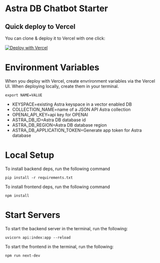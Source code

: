 # Astra DB Chatbot Starter

## Quick deploy to Vercel

You can clone & deploy it to Vercel with one click:

[![Deploy with Vercel](https://vercel.com/button)](https://vercel.com/new/clone?repository-url=https%3A%2F%2Fgithub.com%2Fdatastax%2Fexample-chatbot-astra-python-react&env=KEYSPACE,COLLECTION_NAME,OPENAI_API_KEY,ASTRA_DB_ID,ASTRA_DB_REGION,ASTRA_DB_APPLICATION_TOKEN)

# Environment Variables

When you deploy with Vercel, create envrironment variables via the Vercel UI. When deploying locally, create them in your terminal.

```
export NAME=VALUE
```

- KEYSPACE=existing Astra keyspace in a vector enabled DB
- COLLECTION_NAME=name of a JSON API Astra collection
- OPENAI_API_KEY=api key for OPENAI
- ASTRA_DB_ID=Astra DB database id
- ASTRA_DB_REGION=Astra DB database region
- ASTRA_DB_APPLICATION_TOKEN=Generate app token for Astra database


# Local Setup

To install backend deps, run the following command

```
pip install -r requirements.txt
```

To install frontend deps, run the following command

```
npm install
```

# Start Servers

To start the backend server in the terminal, run the following:

```
uvicorn api:index:app --reload
```

To start the frontend in the terminal, run the following:

```
npm run next-dev
```
